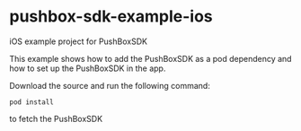 # pushbox-sdk-example-ios
iOS example project for PushBoxSDK

This example shows how to add the PushBoxSDK as a pod dependency and how to set up the PushBoxSDK in the app.

Download the source and run the following command:

```
pod install
```
to fetch the PushBoxSDK

